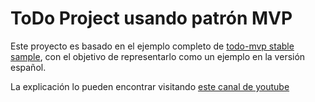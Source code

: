 # ToDo Project usando patrón MVP

Este proyecto es basado en el ejemplo completo de [todo-mvp stable sample](https://github.com/googlesamples/android-architecture/tree/todo-mvp/</embed>),
con el objetivo de representarlo como un ejemplo en la versión español.

La explicación lo pueden encontrar visitando [este canal de youtube](https://www.youtube.com/channel/UC6WNhAnk6ZbEcbLZigcZh8w)

